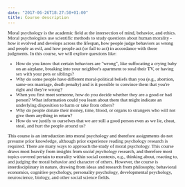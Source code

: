 ```yaml
---
date: "2017-06-26T18:27:58+01:00"
title: Course description 
---
```



<style>

@import url('https://fonts.googleapis.com/css2?family=Courier+Prime:wght@700&family=Crimson+Pro:wght@200&family=Patua+One&display=swap');


h1{
font-family:'Patua One', cursive;
}

body{
font-family: 'Crimson Pro', serif;
font-size: 11px;
}

.pattern span {
    margin-left: 0.125rem;
    font-size: 12px;
}

.library-desc {
    font-size: 11px;
}
.heatMap {
}
.heatMap th {
background: #D3D3D3;
word-wrap: break-word;
text-align: center;
}

</style>

<div class="heatMap">


</div>

<div class="heatMap">


Moral psychology is the academic field at the intersection of mind, behavior, and ethics. Moral psychologists use scientific methods to study questions about human morality - how it evolved and develops across the lifespan, how people judge behaviors as  wrong and people as evil, and how people act (or fail to act) in accordance with those judgments. In this course, we will explore questions like:

* How do you know that certain behaviors are "wrong", like suffocating a crying baby on an airplane, breaking into your neighbor's apartment to steal their TV, or having sex with your pets or siblings? 
* Why do some people have different moral-political beliefs than you (e.g., abortion, same-sex marriage, death penalty) and is it possible to convince them that you're right and they're wrong?
*	When you first meet someone, how do you decide whether they are a good or bad person? What information could you learn about them that might indicate an underlying disposition to harm or take from others?
* Why do people donate their money, time, blood, or organs to strangers who will not give them anything in return?
*	How do we justify to ourselves that we are still a good person even as we lie, cheat, steal, and hurt the people around us? 

This course is an introduction into moral psychology and therefore assignments do not presume prior knowledge, although prior experience reading psychology research is required. There are many ways to approach the study of moral psychology. This course draws most heavily from insights from *social psychology* research, and therefore most topics covered pertain to morality within social contexts, e.g., thinking about, reacting to, and judging the moral behavior and character of others. However, the course is interdisciplinary in nature, drawing from ideas and research from philosophy, behavioral economics, cognitive psychology, personality psychology, developmental psychology, neuroscience, biology, and other social science fields.

